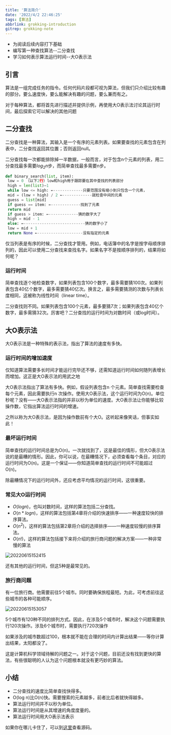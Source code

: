 ```yaml
---
title: '算法简介'
date: '2022/4/2 22:46:25'
tags: [算法]
abbrlink: grokking-introduction
gitrep: grokking-note
---
```

- 为阅读后续内容打下基础
- 编写第一种查找算法--二分查找
- 学习如何表示算法运行时间--大O表示法

<!--more-->

## 引言

算法是一组完成任务的指令。任何代码片段都可视为算法，但我们只介绍比较有趣的部分。要么速度快，要么能解决有趣的问题，要么兼而有之。

对于每种算法，都将首先进行描述并提供示例，再使用大O表示法讨论其运行时间，最后探索它可以解决的其他问题

## 二分查找

二分查找是一种算法，其输入是一个有序的元素列表。如果要查找的元素包含在列表中，二分查找返回其位置；否则返回null。

二分查找每一次都能排除掉一半数据，一般而言，对于包含n个元素的列表，用二分查找最多需要$log_2n$步，而简单查找最多需要n步。

```python
def binary_search(list, item):
 low = 0 （以下2行）low和high用于跟踪要在其中查找的列表部分
 high = len(list)—1 
 while low <= high: ←-------------只要范围没有缩小到只包含一个元素，
 mid = (low + high) / 2 ←-------------就检查中间的元素
 guess = list[mid]
 if guess == item: ←-------------找到了元素
 return mid
 if guess > item: ←-------------猜的数字大了
 high = mid - 1
 else: ←---------------------------猜的数字小了
 low = mid + 1
 return None ←--------------------没有指定的元素
```

仅当列表是有序的时候，二分查找才管用。例如，电话簿中的名字是按字母顺序排列的，因此可以使用二分查找来查找名字。如果名字不是按顺序排列的，结果将如何呢？

### 运行时间

简单查找逐个地检查数字，如果列表包含100个数字，最多需要猜100次。如果列表包含40亿个数字，最多需要猜40亿次。换言之，最多需要猜测的次数与列表长度相同，这被称为线性时间（linear time）。

二分查找则不同。如果列表包含100个元素，最多要猜7次；如果列表包含40亿个数字，最多需猜32次。厉害吧？二分查找的运行时间为对数时间（或log时间）。

## 大O表示法

大O表示法是一种特殊的表示法，指出了算法的速度有多快。

### 运行时间的增加速度

仅知道算法需要多长时间才能运行完毕还不够，还需知道运行时间如何随列表增长而增加。这正是大O表示法的用武之地

大O表示法指出了算法有多快。例如，假设列表包含n 个元素。简单查找需要检查每个元素，因此需要执行n 次操作。使用大O表示法，这个运行时间为O(n)。单位秒呢？没有——大O表示法指的并非以秒为单位的速度。大O表示法让你能够比较操作数，它指出算法运行时间的增速。

之所以称为大O表示法，是因为操作数前有个大O。这听起来像笑话，但事实如此！

### 最坏运行时间

简单查找的运行时间总是为O(n)。一次就找到了，这是最佳的情形，但大O表示法说的是最糟的情形。因此，你可以说，在最糟情况下，必须查看每个条目，对应的运行时间为O(n)。这是一个保证——你知道简单查找的运行时间不可能超过O(n)。

除最糟情况下的运行时间外，还应考虑平均情况的运行时间，这很重要。

### 常见大O运行时间

- $O(log n)$，也叫对数时间，这样的算法包括二分查找。
- $O(n * log n)$，这样的算法包括第4章将介绍的快速排序——一种速度较快的排序算法。
- $O(n^2)$，这样的算法包括第2章将介绍的选择排序——一种速度较慢的排序算法。
- $O(n!)$，这样的算法包括接下来将介绍的旅行商问题的解决方案——一种非常慢的算法

![20220615152415](https://pic.ours1984.top/img/20220615152415.png!shuiyin)

还有其他的运行时间，但这5种是最常见的。

### 旅行商问题

有一位旅行商。他需要前往5个城市。同时要确保旅程最短。为此，可考虑前往这些城市的各种可能顺序。

![20220615153057](https://pic.ours1984.top/img/20220615153057.png!shuiyin)

5个城市有120种不同的排列方式。因此，在涉及5个城市时，解决这个问题需要执行120次操作。涉及6个城市时，需要执行720次操作

如果涉及的城市数超过100，根本就不能在合理的时间内计算出结果——等你计算出结果，太阳都没了。

这是计算机科学领域待解的问题之一。对于这个问题，目前还没有找到更快的算法，有些很聪明的人认为这个问题根本就没有更巧妙的算法。

## 小结

- 二分查找的速度比简单查找快得多。
- O(log n)比O(n)快。需要搜索的元素越多，前者比后者就快得越多。
- 算法运行时间并不以秒为单位。
- 算法运行时间是从其增速的角度度量的。
- 算法运行时间用大O表示法表示

如果你在哪儿卡住了，可以到[这里](https://github.com/xiaoqide/note-code/blob/main/grokking-note/introduction.cpp)查看源码。
